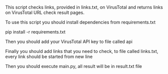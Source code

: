 This script checks links, provided in links.txt, on VirusTotal and returns links on VirusTotal URL check result pages.

To use this script you should install dependencies from requirements.txt

pip install -r requirements.txt

Then you should add your VirusTotal API key to file called api

Finally you should add links that you need to check, to file called links.txt, every link should be started from new line

Then you should execute main.py, all result will be in result.txt file
